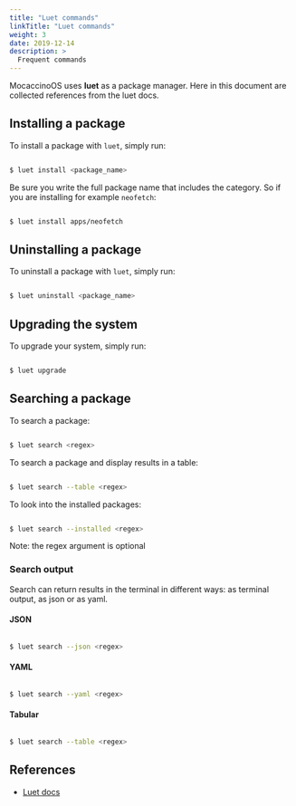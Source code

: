 ```yaml
---
title: "Luet commands"
linkTitle: "Luet commands"
weight: 3
date: 2019-12-14
description: >
  Frequent commands
---
```


MocaccinoOS uses **luet** as a package manager. Here in this document are collected references from the luet docs.

## Installing a package

To install a package with `luet`, simply run:

```bash

$ luet install <package_name>

```
Be sure you write the full package name that includes the category. 
So if you are installing for example `neofetch`:

```bash

$ luet install apps/neofetch

```

## Uninstalling a package

To uninstall a package with `luet`, simply run:

```bash

$ luet uninstall <package_name>

```

## Upgrading the system

To upgrade your system, simply run:

```bash

$ luet upgrade

```

## Searching a package

To search a package:

```bash

$ luet search <regex>

```

To search a package and display results in a table:

```bash

$ luet search --table <regex>

```

To look into the installed packages:

```bash

$ luet search --installed <regex>

```

Note: the regex argument is optional


### Search output

Search can return results in the terminal in different ways: as terminal output, as json or as yaml.

#### JSON

```bash

$ luet search --json <regex>

```

#### YAML

```bash

$ luet search --yaml <regex>

```

#### Tabular


```bash

$ luet search --table <regex>

```

## References

- [Luet docs](https://luet.io/docs/concepts/overview/usage/)
